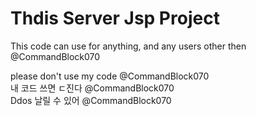 # Thdis Server Jsp Project

This code can use for anything, and any users other then @CommandBlock070


please don't use my code @CommandBlock070  <br/>
내 코드 쓰면 ㄷ진다 @CommandBlock070 <br/>
Ddos 날릴 수 있어 @CommandBlock070 <br/>
